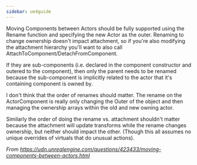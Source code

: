 ```yaml
---
sidebar: ue4guide
---
```

Moving Components between Actors should be fully supported using the Rename function and specifying the new Actor as the outer. Renaming to change ownership doesn't impact attachment, so if you're also modifying the attachment hierarchy you'll want to also call AttachToComponent/DetachFromComponent.

If they are sub-components (i.e. declared in the component constructor and outered to the component), then only the parent needs to be renamed because the sub-component is implicitly related to the actor that it's containing component is owned by.

I don't think that the order of renames should matter. The rename on the ActorComponent is really only changing the Outer of the object and then managing the ownership arrays within the old and new owning actor.

Similarly the order of doing the rename vs. attachment shouldn't matter because the attachment will update transforms while the rename changes ownership, but neither should impact the other. (Though this all assumes no unique overrides of virtuals that do unusual actions).

*From <https://udn.unrealengine.com/questions/423433/moving-components-between-actors.html>*
